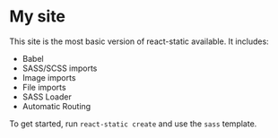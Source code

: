 # My site

This site is the most basic version of react-static available. It includes:
- Babel
- SASS/SCSS imports
- Image imports
- File imports
- SASS Loader
- Automatic Routing

To get started, run `react-static create` and use the `sass` template.

